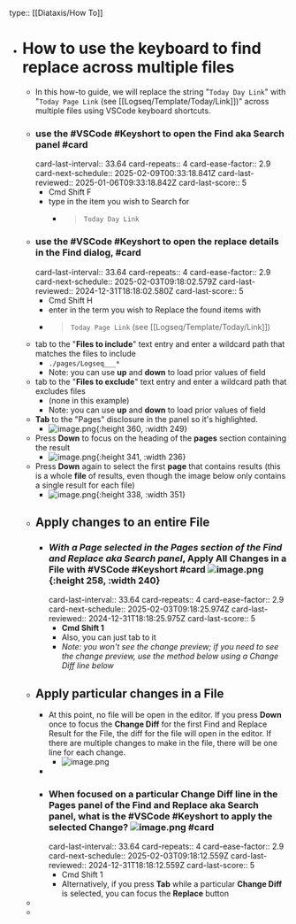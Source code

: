type:: [[Diataxis/How To]]

- # How to use the keyboard to find replace across multiple files
	- In this how-to guide, we will replace the string "`Today Day Link`" with "`Today Page Link` (see [[Logseq/Template/Today/Link]])" across multiple files using VSCode keyboard shortcuts.
	- ### use the #VSCode #Keyshort to open the Find aka Search panel #card
	  card-last-interval:: 33.64
	  card-repeats:: 4
	  card-ease-factor:: 2.9
	  card-next-schedule:: 2025-02-09T00:33:18.841Z
	  card-last-reviewed:: 2025-01-06T09:33:18.842Z
	  card-last-score:: 5
		- Cmd Shift F
		- type in the item you wish to Search for
			- > `Today Day Link`
	- ### use the #VSCode #Keyshort to open the replace details in the Find dialog, #card
	  card-last-interval:: 33.64
	  card-repeats:: 4
	  card-ease-factor:: 2.9
	  card-next-schedule:: 2025-02-03T09:18:02.579Z
	  card-last-reviewed:: 2024-12-31T18:18:02.580Z
	  card-last-score:: 5
		- Cmd Shift H
		- enter in the term you wish to Replace the found items with
		- > `Today Page Link` (see [[Logseq/Template/Today/Link]])
	- tab to the "**Files to include**" text entry and enter a wildcard path that matches the files to include
		- `./pages/Logseq___*`
		- Note: you can use **up** and **down** to load prior values of field
	- tab to the "**Files to exclude**" text entry and enter a wildcard path that excludes files
		- (none in this example)
		- Note: you can use **up** and **down** to load prior values of field
	- **Tab** to the "Pages" disclosure in the panel so it's highlighted.
		- ![image.png](../assets/image_1734336383146_0.png){:height 360, :width 249}
	- Press **Down** to focus on the heading of the **pages** section containing the result
		- ![image.png](../assets/image_1734336430044_0.png){:height 341, :width 236}
	- Press **Down** again to select the first **page** that contains results (this is a whole **file** of results, even though the image below only contains a single result for each file)
		- ![image.png](../assets/image_1734336618891_0.png){:height 338, :width 351}
	- ## Apply changes to an entire File
		- ### *With a Page selected in the Pages section of the Find and Replace aka Search panel*, **Apply All Changes** in a File with #VSCode #Keyshort #card ![image.png](../assets/image_1734337247934_0.png){:height 258, :width 240}
		  card-last-interval:: 33.64
		  card-repeats:: 4
		  card-ease-factor:: 2.9
		  card-next-schedule:: 2025-02-03T09:18:25.974Z
		  card-last-reviewed:: 2024-12-31T18:18:25.975Z
		  card-last-score:: 5
			- **Cmd Shift 1**
			- Also, you can just tab to it
			- *Note: you won't see the change preview; if you need to see the change preview, use the method below using a Change Diff line below*
	- ## Apply particular changes in a File
		- At this point, no file will be open in the editor. If you press **Down** once to focus the **Change Diff** for the first Find and Replace Result for the File, the diff for the file will open in the editor. If there are multiple changes to make in the file, there will be one line for each change.
			- ![image.png](../assets/image_1734336727485_0.png)
		-
		- ### When focused on a particular Change Diff line in the Pages panel of the Find and Replace aka Search panel, what is the #VSCode #Keyshort to apply the selected Change? ![image.png](../assets/image_1734336877163_0.png) #card
		  card-last-interval:: 33.64
		  card-repeats:: 4
		  card-ease-factor:: 2.9
		  card-next-schedule:: 2025-02-03T09:18:12.559Z
		  card-last-reviewed:: 2024-12-31T18:18:12.559Z
		  card-last-score:: 5
			- Cmd Shift 1
			- Alternatively, if you press **Tab** while a particular **Change Diff** is selected, you can focus the **Replace** button
	-
	-
